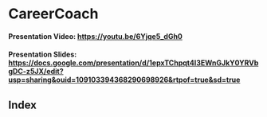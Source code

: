 # CareerCoach
#### Presentation Video: https://youtu.be/6Yjqe5_dGh0
#### Presentation Slides: https://docs.google.com/presentation/d/1epxTChpqt4I3EWnGJkY0YRVbgDC-z5JX/edit?usp=sharing&ouid=109103394368290698926&rtpof=true&sd=true

## Index